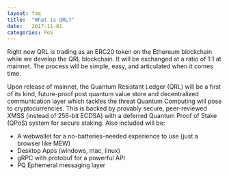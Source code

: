 ```yaml
---
layout: faq
title:  "What is QRL?"
date:   2017-11-01
categories: PoS
---
```

Right now QRL is trading as an ERC20 token on the Ethereum blockchain while we develop the QRL blockchain. It will be exchanged at a ratio of 1:1 at mainnet. The process will be simple, easy, and articulated when it comes time.

Upon release of mainnet, the Quantum Resistant Ledger (QRL) will be a first of its kind, future-proof post quantum value store and decentralized communication layer which tackles the threat Quantum Computing will pose to cryptocurrencies. This is backed by provably secure, peer-reviewed XMSS (instead of 256-bit ECDSA) with a deferred Quantum Proof of Stake (QPoS) system for secure staking. Also included will be:

- A webwallet for a no-batteries-needed experience to use (just a browser like MEW)
- Desktop Apps (windows, mac, linux)
- gRPC with protobuf for a powerful API
- PQ Ephemeral messaging layer

